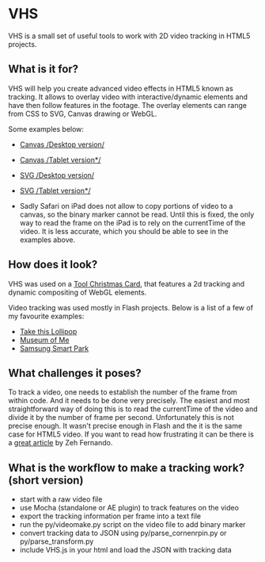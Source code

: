 VHS
===

VHS is a small set of useful tools to work with 2D video tracking in HTML5 projects.

What is it for?
---

VHS will help you create advanced video effects in HTML5 known as tracking. It allows to overlay video with interactive/dynamic elements and have then follow features in the footage. The overlay elements can range from CSS to SVG, Canvas drawing or WebGL.

Some examples below:

- [Canvas /Desktop version/](http://everyday3d.com/vhs/demo/canvas/)
- [Canvas /Tablet version*/](http://everyday3d.com/vhs/demo/canvas/ipad.html)

- [SVG /Desktop version/](http://everyday3d.com/vhs/demo/svg/)
- [SVG /Tablet version*/](http://everyday3d.com/vhs/demo/svg/ipad.html)

* Sadly Safari on iPad does not allow to copy portions of video to a canvas, so the binary marker cannot be read. Until this is fixed, the only way to read the frame on the iPad is to rely on the currentTime of the video. It is less accurate, which you should be able to see in the examples above.

How does it look?
---

VHS was used on a [Tool Christmas Card](http://demo.toolprototype.com/toolxmas/), that features a 2d tracking and dynamic compositing of WebGL elements.

Video tracking was used mostly in Flash projects. Below is a list of a few of my favourite examples:

- [Take this Lollipop](http://www.takethislollipop.com/)
- [Museum of Me](http://www.intel.com/museumofme/en_US/r/index.htm)
- [Samsung Smart Park](http://www.samsungsmartpark.co.kr/)

What challenges it poses?
---

To track a video, one needs to establish the number of the frame from within code. And it needs to be done very precisely. The easiest and most straightforward way of doing this is to read the currentTime of the video and divide it by the number of frame per second. Unfortunately this is not precise enough. It wasn't precise enough in Flash and the it is the same case for HTML5 video. If you want to read how frustrating it can be there is a [great article](http://zehfernando.com/2011/flash-video-frame-time-woes/) by Zeh Fernando.

What is the workflow to make a tracking work? (short version)
---

- start with a raw video file
- use Mocha (standalone or AE plugin) to track features on the video
- export the tracking information per frame into a text file
- run the py/videomake.py script on the video file to add binary marker
- convert tracking data to JSON using py/parse_cornenrpin.py or py/parse_transform.py
- include VHS.js in your html and load the JSON with tracking data